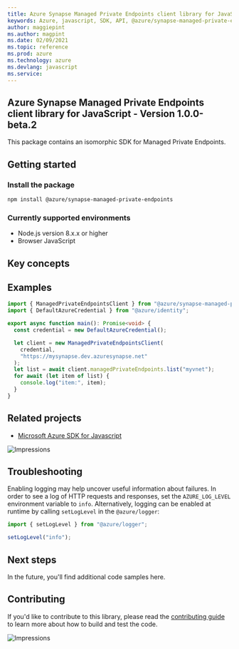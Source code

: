 ```yaml
---
title: Azure Synapse Managed Private Endpoints client library for JavaScript
keywords: Azure, javascript, SDK, API, @azure/synapse-managed-private-endpoints, 
author: maggiepint
ms.author: magpint
ms.date: 02/09/2021
ms.topic: reference
ms.prod: azure
ms.technology: azure
ms.devlang: javascript
ms.service: 
---
```


## Azure Synapse Managed Private Endpoints client library for JavaScript - Version 1.0.0-beta.2 


This package contains an isomorphic SDK for Managed Private Endpoints.

## Getting started

### Install the package

```bash
npm install @azure/synapse-managed-private-endpoints
```

### Currently supported environments

- Node.js version 8.x.x or higher
- Browser JavaScript

## Key concepts

## Examples

```ts
import { ManagedPrivateEndpointsClient } from "@azure/synapse-managed-private-endpoints";
import { DefaultAzureCredential } from "@azure/identity";

export async function main(): Promise<void> {
  const credential = new DefaultAzureCredential();

  let client = new ManagedPrivateEndpointsClient(
    credential,
    "https://mysynapse.dev.azuresynapse.net"
  );
  let list = await client.managedPrivateEndpoints.list("myvnet");
  for await (let item of list) {
    console.log("item:", item);
  }
}
```

## Related projects

- [Microsoft Azure SDK for Javascript](https://github.com/Azure/azure-sdk-for-js)

![Impressions](https://azure-sdk-impressions.azurewebsites.net/api/impressions/azure-sdk-for-js%2Fsdk%2Fcdn%2Farm-cdn%2FREADME.png)

## Troubleshooting

Enabling logging may help uncover useful information about failures. In order to see a log of HTTP requests and responses, set the `AZURE_LOG_LEVEL` environment variable to `info`. Alternatively, logging can be enabled at runtime by calling `setLogLevel` in the `@azure/logger`:

```javascript
import { setLogLevel } from "@azure/logger";

setLogLevel("info");
```

## Next steps

In the future, you'll find additional code samples here.

## Contributing

If you'd like to contribute to this library, please read the [contributing guide](https://github.com/Azure/azure-sdk-for-js/blob/@azure/synapse-managed-private-endpoints_1.0.0-beta.2/CONTRIBUTING.md) to learn more about how to build and test the code.

![Impressions](https://azure-sdk-impressions.azurewebsites.net/api/impressions/azure-sdk-for-js%2Fsdk%2Fkeyvault%2Fkeyvault-keys%2FREADME.png)


